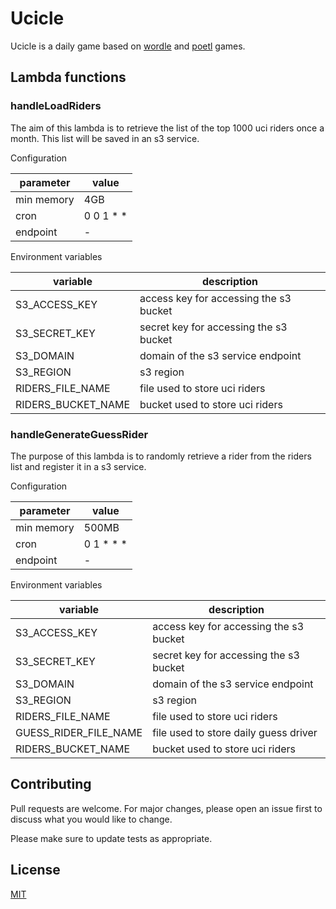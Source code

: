 # Ucicle

Ucicle is a daily game based on [wordle](https://www.nytimes.com/games/wordle/index.html) and [poetl](https://poeltl.dunk.town/) games.

## Lambda functions

### handleLoadRiders

The aim of this lambda is to retrieve the list of the top 1000 uci riders once a month. This list will be saved in an s3 service.

Configuration

| parameter  | value     |
|------------|-----------|
| min memory | 4GB       |
| cron       | 0 0 1 * * |
| endpoint   | -         |

Environment variables

| variable           | description                            |
|--------------------|----------------------------------------|
| S3_ACCESS_KEY      | access key for accessing the s3 bucket |
| S3_SECRET_KEY      | secret key for accessing the s3 bucket |
| S3_DOMAIN          | domain of the s3 service endpoint      |
| S3_REGION          | s3 region                              |
| RIDERS_FILE_NAME   | file used to store uci riders          |
| RIDERS_BUCKET_NAME | bucket used to store uci riders        |


### handleGenerateGuessRider

The purpose of this lambda is to randomly retrieve a rider from the riders list and register it in a s3 service.

Configuration

| parameter  | value     |
|------------|-----------|
| min memory | 500MB     |
| cron       | 0 1 * * * |
| endpoint   | -         |

Environment variables

| variable              | description                            |
|-----------------------|----------------------------------------|
| S3_ACCESS_KEY         | access key for accessing the s3 bucket |
| S3_SECRET_KEY         | secret key for accessing the s3 bucket |
| S3_DOMAIN             | domain of the s3 service endpoint      |
| S3_REGION             | s3 region                              |
| RIDERS_FILE_NAME      | file used to store uci riders          |
| GUESS_RIDER_FILE_NAME | file used to store daily guess driver  |
| RIDERS_BUCKET_NAME    | bucket used to store uci riders        |

## Contributing

Pull requests are welcome. For major changes, please open an issue first
to discuss what you would like to change.

Please make sure to update tests as appropriate.

## License

[MIT](./LICENSE)